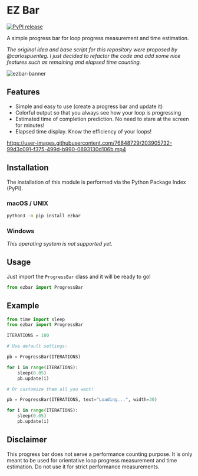 # EZ Bar

[![PyPI release](https://github.com/erlete/ezbar/actions/workflows/python-publish.yml/badge.svg)](https://github.com/erlete/ezbar/actions/workflows/python-publish.yml)

A simple progress bar for loop progress measurement and time estimation.

_The original idea and base script for this repository were proposed by @carlospuenteg. I just decided to refactor the code and add some nice features such as remaining and elapsed time counting._

![ezbar-banner](https://user-images.githubusercontent.com/76848729/205323426-e8bd56bd-7a01-4b90-a514-5c0ee3f9fc26.png)

## Features

* Simple and easy to use (create a progress bar and update it)
* Colorful output so that you always see how your loop is progressing
* Estimated time of completion prediction. No need to stare at the screen for minutes!
* Elapsed time display. Know the efficiency of your loops!

https://user-images.githubusercontent.com/76848729/203905732-99d3c091-f375-499d-b990-0893130d106b.mp4

## Installation

The installation of this module is performed via the Python Package Index (PyPI).

### macOS / UNIX

```bash
python3 -m pip install ezbar
```

### Windows

*This operating system is not supported yet.*

## Usage

Just import the `ProgressBar` class and it will be ready to go!

```python
from ezbar import ProgressBar
```

## Example

```python
from time import sleep
from ezbar import ProgressBar

ITERATIONS = 100

# Use default settings:

pb = ProgressBar(ITERATIONS)

for i in range(ITERATIONS):
    sleep(0.05)
    pb.update(i)

# Or customize them all you want!

pb = ProgressBar(ITERATIONS, text="Loading...", width=30)

for i in range(ITERATIONS):
    sleep(0.05)
    pb.update(i)
```

## Disclaimer

This progress bar does not serve a performance counting purpose. It is only meant to be used for orientative loop progress measurement and time estimation. Do not use it for strict performance measurements.
